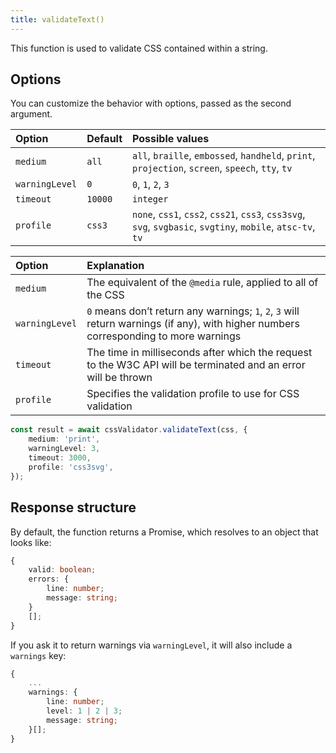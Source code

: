 ```yaml
---
title: validateText()
---
```


This function is used to validate CSS contained within a string.

## Options

You can customize the behavior with options, passed as the second argument.

| Option         | Default | Possible values                                                                                             |
| :------------- | :------ | :---------------------------------------------------------------------------------------------------------- |
| `medium`       | `all`   | `all`, `braille`, `embossed`, `handheld`, `print`, `projection`, `screen`, `speech`, `tty`, `tv`            |
| `warningLevel` | `0`     | `0`, `1`, `2`, `3`                                                                                          |
| `timeout`      | `10000` | `integer`                                                                                                   |
| `profile`      | `css3`  | `none`, `css1`, `css2`, `css21`, `css3`, `css3svg`, `svg`, `svgbasic`, `svgtiny`, `mobile`, `atsc-tv`, `tv` |

| Option         | Explanation                                                                                                                          |
| :------------- | :----------------------------------------------------------------------------------------------------------------------------------- |
| `medium`       | The equivalent of the `@media` rule, applied to all of the CSS                                                                       |
| `warningLevel` | `0` means don’t return any warnings; `1`, `2`, `3` will return warnings (if any), with higher numbers corresponding to more warnings |
| `timeout`      | The time in milliseconds after which the request to the W3C API will be terminated and an error will be thrown                       |
| `profile`      | Specifies the validation profile to use for CSS validation                                                                           |

```ts
const result = await cssValidator.validateText(css, {
	medium: 'print',
	warningLevel: 3,
	timeout: 3000,
	profile: 'css3svg',
});
```

## Response structure

By default, the function returns a Promise, which resolves to an object that looks like:

```ts
{
	valid: boolean;
	errors: {
		line: number;
		message: string;
	}
	[];
}
```

If you ask it to return warnings via `warningLevel`, it will also include a `warnings` key:

```ts
{
    ...
    warnings: {
        line: number;
        level: 1 | 2 | 3;
        message: string;
    }[];
}
```
